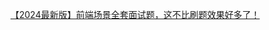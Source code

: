 [【2024最新版】前端场景全套面试题，这不比刷题效果好多了！](https://www.bilibili.com/video/BV19jq3YHEKH/?spm_id_from=333.788.videopod.episodes&vd_source=dc55c355e9f5b6174832aacfb5d8b6aa&p=6)